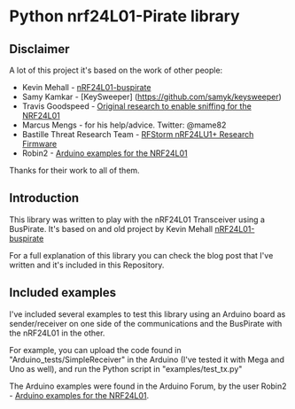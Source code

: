 # Python nrf24L01-Pirate library

## Disclaimer

A lot of this project it's based on the work of other people:

* Kevin Mehall - [nRF24L01-buspirate](https://github.com/kevinmehall/nRF24L01-buspirate)
* Samy Kamkar - [KeySweeper] (https://github.com/samyk/keysweeper)
* Travis Goodspeed - [Original research to enable sniffing for the NRF24L01](https://travisgoodspeed.blogspot.com/2011/02/promiscuity-is-nrf24l01s-duty.html)
* Marcus Mengs - for his help/advice. Twitter: @mame82
* Bastille Threat Research Team - [RFStorm nRF24LU1+ Research Firmware](https://github.com/BastilleResearch/nrf-research-firmware) 
* Robin2 - [Arduino examples for the NRF24L01](https://forum.arduino.cc/index.php?topic=421081.0)

Thanks for their work to all of them.

## Introduction

This library was written to play with the nRF24L01 Transceiver using a BusPirate. It's based on and old project by Kevin Mehall [nRF24L01-buspirate](https://github.com/kevinmehall/nRF24L01-buspirate)

For a full explanation of this library you can check the blog post that I've written and it's included in this Repository.

## Included examples

I've included several examples to test this library using an Arduino board as sender/receiver on one side of the communications and the BusPirate with the nRF24L01 in the other.

For example, you can upload the code found in "Arduino_tests/SimpleReceiver" in the Arduino (I've tested it with Mega and Uno as well), and run the Python script in "examples/test_tx.py"

The Arduino examples were found in the Arduino Forum, by the user Robin2 - [Arduino examples for the NRF24L01](https://forum.arduino.cc/index.php?topic=421081.0).
